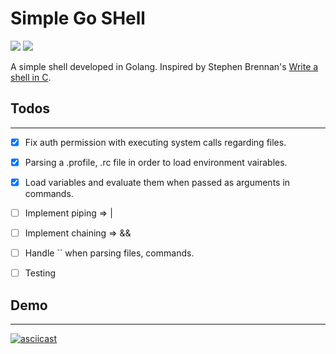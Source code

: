 # Simple Go SHell

   ![](https://img.shields.io/github/license/l-const/sgsh?color=cyan)
![](https://img.shields.io/badge/language-Go-cyan)

A simple shell developed in Golang.
Inspired by Stephen Brennan's [Write a shell in C](https://brennan.io/2015/01/16/write-a-shell-in-c/).


## Todos
<hr>

- [x] Fix auth permission with executing system calls regarding files.
- [x] Parsing a .profile, .rc file in order to load environment vairables.
- [x] Load variables and evaluate them when passed as arguments in commands.
- [ ] Implement piping => |
- [ ] Implement chaining => &&
- [ ] Handle `` when parsing files, commands.
- [ ] Testing



## Demo
<hr>

[![asciicast](https://asciinema.org/a/7IIKQtJnEBTahvHw1czk0Jm9Y.svg)](https://asciinema.org/a/7IIKQtJnEBTahvHw1czk0Jm9Y)
